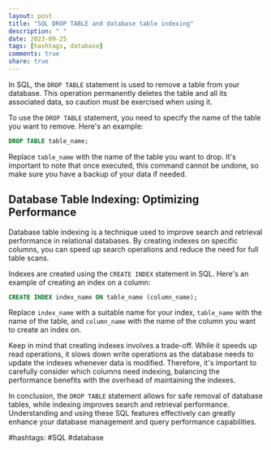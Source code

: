 ```yaml
---
layout: post
title: "SQL DROP TABLE and database table indexing"
description: " "
date: 2023-09-25
tags: [hashtags, database]
comments: true
share: true
---
```


In SQL, the `DROP TABLE` statement is used to remove a table from your database. This operation permanently deletes the table and all its associated data, so caution must be exercised when using it. 

To use the `DROP TABLE` statement, you need to specify the name of the table you want to remove. Here's an example:

```sql
DROP TABLE table_name;
```

Replace `table_name` with the name of the table you want to drop. It's important to note that once executed, this command cannot be undone, so make sure you have a backup of your data if needed.

## Database Table Indexing: Optimizing Performance

Database table indexing is a technique used to improve search and retrieval performance in relational databases. By creating indexes on specific columns, you can speed up search operations and reduce the need for full table scans.

Indexes are created using the `CREATE INDEX` statement in SQL. Here's an example of creating an index on a column:

```sql
CREATE INDEX index_name ON table_name (column_name);
```

Replace `index_name` with a suitable name for your index, `table_name` with the name of the table, and `column_name` with the name of the column you want to create an index on.

Keep in mind that creating indexes involves a trade-off. While it speeds up read operations, it slows down write operations as the database needs to update the indexes whenever data is modified. Therefore, it's important to carefully consider which columns need indexing, balancing the performance benefits with the overhead of maintaining the indexes.

In conclusion, the `DROP TABLE` statement allows for safe removal of database tables, while indexing improves search and retrieval performance. Understanding and using these SQL features effectively can greatly enhance your database management and query performance capabilities.

#hashtags: #SQL #database